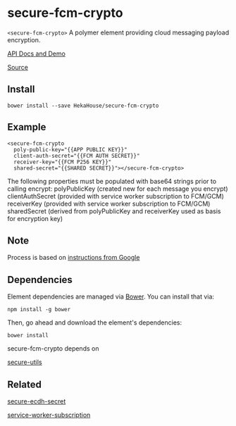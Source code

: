 # secure-fcm-crypto

`<secure-fcm-crypto>` A polymer element providing cloud messaging payload encryption.

[API Docs and Demo](https://heka-house-polymer-demos.firebaseapp.com/secure-fcm-crypto)

[Source](http://github.com/hekahouse/secure-fcm-crypto/)


## Install

    bower install --save HekaHouse/secure-fcm-crypto

## Example

    <secure-fcm-crypto
      poly-public-key="{{APP PUBLIC KEY}}"
      client-auth-secret="{{FCM AUTH SECRET}}"
      receiver-key="{{FCM P256 KEY}}"
      shared-secret="{{SHARED SECRET}}"></secure-fcm-crypto>

The following properties must be populated with base64 strings prior to calling encrypt:
    polyPublicKey (created new for each message you encrypt)
    clientAuthSecret (provided with service worker subscription to FCM/GCM)
    receiverKey (provided with service worker subscription to FCM/GCM)
    sharedSecret (derived from polyPublicKey and receiverKey used as basis for encryption key)

## Note

Process is based on [instructions from Google](https://developers.google.com/web/updates/2016/03/web-push-encryption?hl=en)

## Dependencies

Element dependencies are managed via [Bower](http://bower.io/). You can
install that via:

    npm install -g bower

Then, go ahead and download the element's dependencies:

    bower install

secure-fcm-crypto depends on

[secure-utils](http://github.com/hekahouse/secure-utils/)

## Related

[secure-ecdh-secret](http://github.com/hekahouse/secure-ecdh-secret/)

[service-worker-subscription](http://github.com/hekahouse/service-worker-subscription/)
